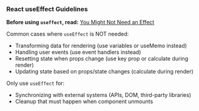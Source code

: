 ### React useEffect Guidelines

**Before using `useffect`, read:** [You Might Not Need an Effect](https://react.dev/learn/you-might-not-need-an-effect)

Common cases where `useEffect` is NOT needed: 
- Transforming data for rendering (use variables or useMemo instead)
- Handling user events (use event handlers instead)
- Resetting state when props change (use key prop or calculate during render)
- Updating state based on props/state changes (calculate during render)

Only use `useEffect` for: 
- Synchronizing with external systems (APIs, DOM, third-party libraries)
- Cleanup that must happen when component unmounts
